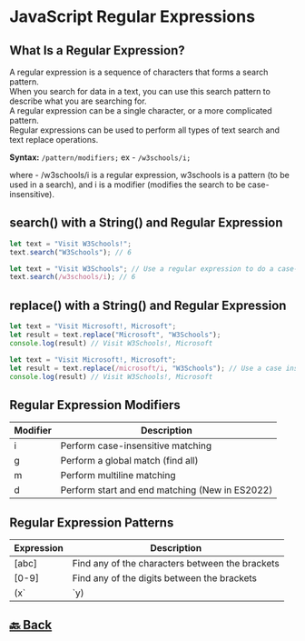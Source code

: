 <h1>JavaScript Regular Expressions</h1>

<h2>What Is a Regular Expression?</h2>

A regular expression is a sequence of characters that forms a search pattern. </br>
When you search for data in a text, you can use this search pattern to describe what you are searching for. </br>
A regular expression can be a single character, or a more complicated pattern. </br>
Regular expressions can be used to perform all types of text search and text replace operations. </br>

**Syntax:** `/pattern/modifiers;` ex - `/w3schools/i;`

where - /w3schools/i  is a regular expression, w3schools  is a pattern (to be used in a search), and i  is a modifier (modifies the search to be case-insensitive).

<h2>search() with a String() and Regular Expression</h2>

```javascript
let text = "Visit W3Schools!";
text.search("W3Schools"); // 6

let text = "Visit W3Schools"; // Use a regular expression to do a case-insensitive search for "w3schools" in a string
text.search(/w3schools/i); // 6
```

<h2>replace() with a String() and Regular Expression</h2>

```javascript
let text = "Visit Microsoft!, Microsoft";
let result = text.replace("Microsoft", "W3Schools");
console.log(result) // Visit W3Schools!, Microsoft

let text = "Visit Microsoft!, Microsoft";
let result = text.replace(/microsoft/i, "W3Schools"); // Use a case insensitive regular expression to replace Microsoft with W3Schools in a string
console.log(result) // Visit W3Schools!, Microsoft
```

<h2>Regular Expression Modifiers</h2>

| Modifier | Description                                    |
| -------- | ---------------------------------------------- |
| i        | Perform case-insensitive matching              |
| g        | Perform a global match (find all)              |
| m        | Perform multiline matching                     |
| d        | Perform start and end matching (New in ES2022) |

<h2>Regular Expression Patterns</h2>

| Expression  | Description                                     |
| ----------- | ----------------------------------------------- |
| [abc]       | Find any of the characters between the brackets |
| [0-9]       | Find any of the digits between the brackets     |
| (x`|`y) | Find any of the alternatives separated with `|`         |

<h2><a href="https://github.com/sanjay9616/JavaScript/blob/master/JavaScript-Tutorial/Data-Types/README.md"> 🔙 Back</a></h2>